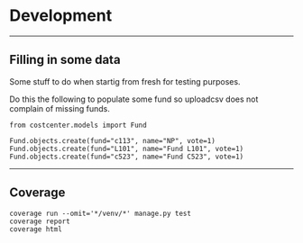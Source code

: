 # Development

---

## Filling in some data

Some stuff to do when startig from fresh for testing purposes.

Do this the following to populate some fund so uploadcsv does not complain of missing funds.

    from costcenter.models import Fund

    Fund.objects.create(fund="c113", name="NP", vote=1)
    Fund.objects.create(fund="L101", name="Fund L101", vote=1)
    Fund.objects.create(fund="c523", name="Fund C523", vote=1)

---

## Coverage

    coverage run --omit='*/venv/*' manage.py test
    coverage report
    coverage html
